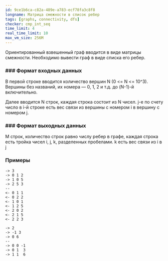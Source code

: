 ```yaml
---
id: 9ce1b6ca-c82a-489e-a783-ecf78fa3c8f8
longname: Матрица смежности в список ребер
tags: [graphs, connectivity, dfs]
checker: cmp_int_seq
time_limit: 4
real_time_limit: 10
max_vm_size: 256M
---
```


Ориентированный взвешенный граф вводится в виде матрицы смежности. Необходимо вывести граф в виде списка его ребер.

### ### Формат входных данных

В первой строке вводится количество вершин N (0 <= N <= 10^3). Вершины без названий, их номера — 0, 1, 2 и т.д. до (N-1)-й включительно.

Далее вводится N строк, каждая строка состоит из N чисел. j-е по счету число в i-й строке есть вес связи из вершины с номером i в вершину с номером j.

### ### Формат выходных данных

M строк, количество строк равно числу ребер в графе, каждая строка есть тройка чисел i, j, k, разделенных пробелами. k есть вес связи из i в j

### Примеры

```
-> 3
-> 0 1 2
-> 1 0 5
-> 2 5 3
--
<- 0 1 1
<- 0 2 2
<- 1 0 1
<- 1 2 5
<- 2 0 2
<- 2 1 5
<- 2 2 3
```

```
-> 2
-> -1 3
-> 0 6
--
-> 0 0 -1
-> 0 1  3
-> 1 1  6
```
